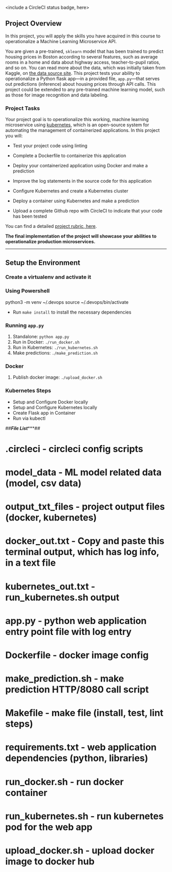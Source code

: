 <include a CircleCI status badge, here>

## Project Overview

In this project, you will apply the skills you have acquired in this course to operationalize a Machine Learning Microservice API. 

You are given a pre-trained, `sklearn` model that has been trained to predict housing prices in Boston according to several features, such as average rooms in a home and data about highway access, teacher-to-pupil ratios, and so on. You can read more about the data, which was initially taken from Kaggle, on [the data source site](https://www.kaggle.com/c/boston-housing). This project tests your ability to operationalize a Python flask app—in a provided file, `app.py`—that serves out predictions (inference) about housing prices through API calls. This project could be extended to any pre-trained machine learning model, such as those for image recognition and data labeling.

### Project Tasks

Your project goal is to operationalize this working, machine learning microservice using [kubernetes](https://kubernetes.io/), which is an open-source system for automating the management of containerized applications. In this project you will:
* Test your project code using linting

* Complete a Dockerfile to containerize this application
* Deploy your containerized application using Docker and make a prediction
* Improve the log statements in the source code for this application
* Configure Kubernetes and create a Kubernetes cluster
* Deploy a container using Kubernetes and make a prediction
* Upload a complete Github repo with CircleCI to indicate that your code has been tested

You can find a detailed [project rubric, here](https://review.udacity.com/#!/rubrics/2576/view).

**The final implementation of the project will showcase your abilities to operationalize production microservices.**

---

## Setup the Environment

### Create a virtualenv and activate it
### Using Powershell
python3 -m venv ~/.devops
source ~/.devops/bin/activate

* Run `make install` to install the necessary dependencies

### Running `app.py`
1. Standalone:  `python app.py`
2. Run in Docker:  `./run_docker.sh`
3. Run in Kubernetes:  `./run_kubernetes.sh`
4. Make predictions: `./make_prediction.sh`

### Docker
1. Publish docker image: `./upload_docker.sh`

### Kubernetes Steps
* Setup and Configure Docker locally
* Setup and Configure Kubernetes locally
* Create Flask app in Container
* Run via kubectl

##***********File List**************##
# .circleci - circleci config scripts
# model_data - ML model related data (model, csv data)
# output_txt_files - project output files (docker, kubernetes)
# docker_out.txt - Copy and paste this terminal output, which has log info, in a text file
# kubernetes_out.txt - run_kubernetes.sh output
# app.py - python web application entry point file with log entry
# Dockerfile - docker image config
# make_prediction.sh - make prediction HTTP/8080 call script
# Makefile - make file (install, test, lint steps)
# requirements.txt - web application dependencies (python, libraries)
# run_docker.sh - run docker container
# run_kubernetes.sh - run kubernetes pod for the web app
# upload_docker.sh - upload docker image to docker hub
